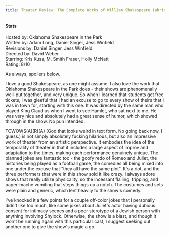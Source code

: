 ```yaml
---
title: Theater Review: The Complete Works of William Shakespeare (abridged) (revised) (again)
---
```


#### **Stats**

Hosted by: Oklahoma Shakespeare in the Park  
Written by: Adam Long, Daniel Singer, Jess Winfield  
Revisions by: Daniel Singer, Jess Winfield  
Directed by: David Weber  
Starring: Kris Kuss, M. Smith Fraser, Holly McNatt  
Rating: 8/10  

As always, spoilers below.  

I love a good Shakespeare, as one might assume. I also love the work that Oklahoma Shakespeare in the Park does - their shows are phenomenally well-put together, and very unique. So when I learned that students get free tickets, I was gleeful that I had an excuse to go to every show of theirs that I was in town for, starting with this one. It was directed by the same man who played King Claudius when I went to see Hamlet, who sat next to me. He was very nice and absolutely had a great sense of humor, which showed through in the show. No pun intended.  

TCWOWS(A)(R)(A) (God that looks weird in text form. No going back now, I guess.) is not simply absolutely fucking hilarious, but also an impressive work of theater from an artistic perspective. It embodies the idea of the temporality of theater in that it includes a large aspect of improv and adaptation to the times, making each performance genuinely unique. The planned jokes are fantastic too - the goofy redo of Romeo and Juliet, the histories being played as a football game, the comedies all being mixed into one under the excuse that "they all have the same plot". It's a riot, and the three performers that were in this show sold it like crazy. I always adore shows that really utilize physicality, so the incessant flailing, tripping, and paper-mache vomiting that steps things up a notch. The costumes and sets were plain and generic, which lent heavily to the show's comedy.  

I've knocked it a few points for a couple off-color jokes that I personally didn't like too much, like some jokes about Juliet's actor having dubious consent for intimacy scenes and a poor sterotype of a Jewish person with anything involving Shylock. Otherwise, the show is a blast, and though it won't be running again with this particular cast, I suggest seeking out another one to give the show's magic a go.  